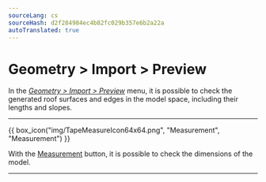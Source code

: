 ```yaml
---
sourceLang: cs
sourceHash: d2f284984ec4b82fc029b357e6b2a22a
autoTranslated: true
---
```


<h1>Geometry &gt; Import &gt; Preview</h1>
<p>In the <u><i>Geometry &gt; Import &gt; Preview</i></u> menu, it is possible to check the generated roof surfaces and edges in the model space, including their lengths and slopes.</p>

<hr class="main">

<p>
{{ box_icon("img/TapeMeasureIcon64x64.png", "Measurement", "Measurement") }}
</p>

<p>With the <u>Measurement</u> button, it is possible to check the dimensions of the model.</p>

<hr class="main">

<!-- product: HiStruct Roofs -->